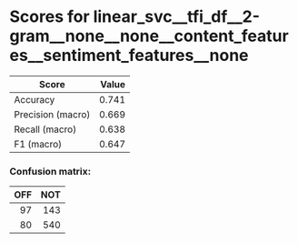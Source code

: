 # Scores for linear_svc__tfi_df__2-gram__none__none__content_features__sentiment_features__none
|      Score      |Value|
|-----------------|----:|
|Accuracy         |0.741|
|Precision (macro)|0.669|
|Recall (macro)   |0.638|
|F1 (macro)       |0.647|

### Confusion matrix:
|OFF|NOT|
|--:|--:|
| 97|143|
| 80|540|
